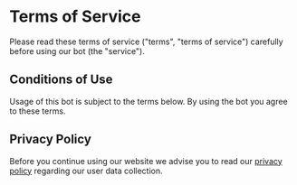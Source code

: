# Terms of Service

Please read these terms of service ("terms", "terms of service") carefully before using our bot (the "service").

## Conditions of Use

Usage of this bot is subject to the terms below. By using the bot you agree to these terms.

## Privacy Policy

Before you continue using our website we advise you to read our [privacy policy](./privacy.md) regarding our user data collection.
